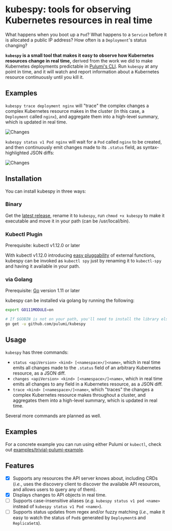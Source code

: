 # kubespy: tools for observing Kubernetes resources in real time

What happens when you boot up a `Pod`? What happens to a `Service` before it is allocated a public
IP address? How often is a `Deployment`'s status changing?

**`kubespy` is a small tool that makes it easy to observe how Kubernetes resources change in real
time,** derived from the work we did to make Kubernetes deployments predictable in [Pulumi's CLI](https://www.pulumi.com/kubernetes/). Run `kubespy` at any point in time, and it will watch and report information about a
Kubernetes resource continuously until you kill it.

## Examples

`kubespy trace deployment nginx` will "trace" the complex changes a complex Kubernetes resource
makes in the cluster (in this case, a `Deployment` called `nginx`), and aggregate them into a
high-level summary, which is updated in real time.

![Changes](images/trace-deployment/trace-deployment-rollout.gif "Changes a Deployment rolls out a new change, in real time")

`kubespy status v1 Pod nginx` will wait for a `Pod` called `nginx` to be created, and then continuously emit changes made to its `.status` field, as syntax-highlighted JSON diffs:

![Changes](images/status.gif "Changes a Pod undergoes as it starts, in real time")

## Installation

You can install kubespy in three ways:

### Binary

Get the [latest release](https://github.com/pulumi/kubespy/releases),
rename it to `kubespy`, run `chmod +x kubespy` to make it executable and move it in your path (can be /usr/local/bin).

### Kubectl Plugin

Prerequisite: kubectl v1.12.0 or later

With kubectl v1.12.0 introducing [easy pluggability](https://kubernetes.io/docs/tasks/extend-kubectl/kubectl-plugins/) of external functions, kubespy can be invoked as `kubectl spy` just by renaming it to `kubectl-spy` and having it available in your path.

### via Golang

Prerequisite: [Go](https://golang.org/) version 1.11 or later

kubespy can be installed via golang by running the following:

```sh
export GO111MODULE=on

# If $GOBIN is not on your path, you'll need to install the library elsewhere.
go get -u github.com/pulumi/kubespy
```

## Usage

`kubespy` has three commands:

-   `status <apiVersion> <kind> [<namespace>/]<name>`, which in real time emits all changes made to
    the `.status` field of an arbitrary Kubernetes resource, as a JSON diff.
-   `changes <apiVersion> <kind> [<namespace>/]<name>`, which in real time emits all changes to any
    field in a Kubernetes resource, as a JSON diff.
-   `trace <kind> [<namespace>/]<name>`, which "traces" the changes a complex Kubernetes resource
    makes throughout a cluster, and aggregates them into a high-level summary, which is updated in
    real time.

Several more commands are planned as well.

## Examples

For a concrete example you can run using either Pulumi or `kubectl`, check out [examples/trivial-pulumi-example](https://github.com/pulumi/kubespy/tree/master/examples/trivial-pulumi-example).

## Features

-   [x] Supports any resources the API server knows about, including CRDs (_i.e._, uses the discovery
        client to discover the available API resources, and allows users to query any of them).
-   [x] Displays changes to API objects in real time.
-   [ ] Supports case-insensitive aliases (_e.g._ `kubespy status v1 pod <name>` instead of
        `kubespy status v1 Pod <name>`).
-   [ ] Supports status updates from regex and/or fuzzy matching (_i.e._, make it easy to watch the
        status of `Pod`s generated by `Deployment`s and `ReplicaSet`s).
